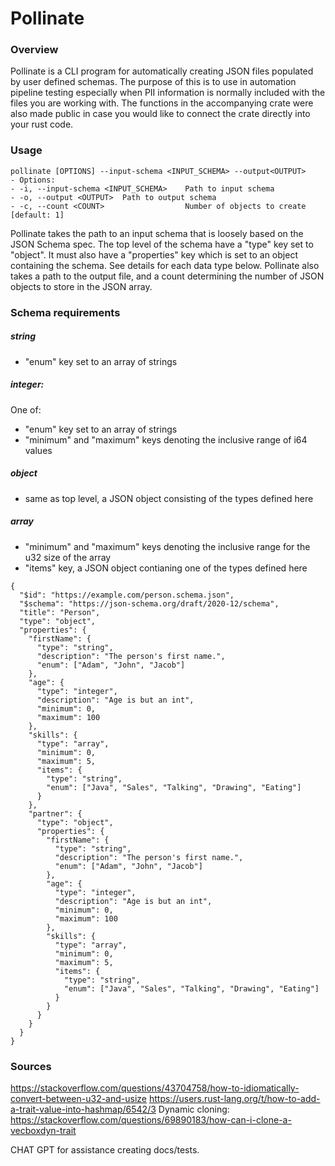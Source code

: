 # Pollinate

### Overview

Pollinate is a CLI program for automatically creating JSON files populated by user defined schemas. The purpose of this is to use in automation pipeline testing especially when PII information is normally included with the files you are working with. The functions in the accompanying crate were also made public in case you would like to connect the crate directly into your rust code.

### Usage

```
pollinate [OPTIONS] --input-schema <INPUT_SCHEMA> --output<OUTPUT>
- Options:
- -i, --input-schema <INPUT_SCHEMA>    Path to input schema
- -o, --output <OUTPUT>  Path to output schema
- -c, --count <COUNT>                  Number of objects to create [default: 1]
```

Pollinate takes the path to an input schema that is loosely based on the JSON Schema spec. The top level of the schema have a "type" key set to "object". It must also have a "properties" key which is set to an object containing the schema. See details for each data type below. Pollinate also takes a path to the output file, and a count determining the number of JSON objects to store in the JSON array.

### Schema requirements

##### string

- "enum" key set to an array of strings

##### integer:

One of:

- "enum" key set to an array of strings
- "minimum" and "maximum" keys denoting the inclusive range of i64 values

##### object

- same as top level, a JSON object consisting of the types defined here

##### array

- "minimum" and "maximum" keys denoting the inclusive range for the u32 size of the array
- "items" key, a JSON object contianing one of the types defined here

```
{
  "$id": "https://example.com/person.schema.json",
  "$schema": "https://json-schema.org/draft/2020-12/schema",
  "title": "Person",
  "type": "object",
  "properties": {
    "firstName": {
      "type": "string",
      "description": "The person's first name.",
      "enum": ["Adam", "John", "Jacob"]
    },
    "age": {
      "type": "integer",
      "description": "Age is but an int",
      "minimum": 0,
      "maximum": 100
    },
    "skills": {
      "type": "array",
      "minimum": 0,
      "maximum": 5,
      "items": {
        "type": "string",
        "enum": ["Java", "Sales", "Talking", "Drawing", "Eating"]
      }
    },
    "partner": {
      "type": "object",
      "properties": {
        "firstName": {
          "type": "string",
          "description": "The person's first name.",
          "enum": ["Adam", "John", "Jacob"]
        },
        "age": {
          "type": "integer",
          "description": "Age is but an int",
          "minimum": 0,
          "maximum": 100
        },
        "skills": {
          "type": "array",
          "minimum": 0,
          "maximum": 5,
          "items": {
            "type": "string",
            "enum": ["Java", "Sales", "Talking", "Drawing", "Eating"]
          }
        }
      }
    }
  }
}

```

### Sources

https://stackoverflow.com/questions/43704758/how-to-idiomatically-convert-between-u32-and-usize
https://users.rust-lang.org/t/how-to-add-a-trait-value-into-hashmap/6542/3
Dynamic cloning: https://stackoverflow.com/questions/69890183/how-can-i-clone-a-vecboxdyn-trait

CHAT GPT for assistance creating docs/tests.
